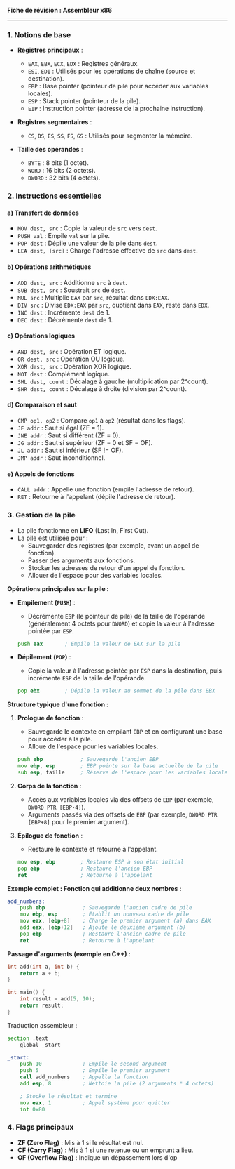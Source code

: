 **Fiche de révision : Assembleur x86**

---

### 1. **Notions de base**
- **Registres principaux** :
  - `EAX`, `EBX`, `ECX`, `EDX` : Registres généraux.
  - `ESI`, `EDI` : Utilisés pour les opérations de chaîne (source et destination).
  - `EBP` : Base pointer (pointeur de pile pour accéder aux variables locales).
  - `ESP` : Stack pointer (pointeur de la pile).
  - `EIP` : Instruction pointer (adresse de la prochaine instruction).

- **Registres segmentaires** :
  - `CS`, `DS`, `ES`, `SS`, `FS`, `GS` : Utilisés pour segmenter la mémoire.

- **Taille des opérandes** :
  - `BYTE` : 8 bits (1 octet).
  - `WORD` : 16 bits (2 octets).
  - `DWORD` : 32 bits (4 octets).

### 2. **Instructions essentielles**

#### a) Transfert de données
- `MOV dest, src` : Copie la valeur de `src` vers `dest`.
- `PUSH val` : Empile `val` sur la pile.
- `POP dest` : Dépile une valeur de la pile dans `dest`.
- `LEA dest, [src]` : Charge l'adresse effective de `src` dans `dest`.

#### b) Opérations arithmétiques
- `ADD dest, src` : Additionne `src` à `dest`.
- `SUB dest, src` : Soustrait `src` de `dest`.
- `MUL src` : Multiplie `EAX` par `src`, résultat dans `EDX:EAX`.
- `DIV src` : Divise `EDX:EAX` par `src`, quotient dans `EAX`, reste dans `EDX`.
- `INC dest` : Incrémente `dest` de 1.
- `DEC dest` : Décrémente `dest` de 1.

#### c) Opérations logiques
- `AND dest, src` : Opération ET logique.
- `OR dest, src` : Opération OU logique.
- `XOR dest, src` : Opération XOR logique.
- `NOT dest` : Complément logique.
- `SHL dest, count` : Décalage à gauche (multiplication par 2^count).
- `SHR dest, count` : Décalage à droite (division par 2^count).

#### d) Comparaison et saut
- `CMP op1, op2` : Compare `op1` à `op2` (résultat dans les flags).
- `JE addr` : Saut si égal (ZF = 1).
- `JNE addr` : Saut si différent (ZF = 0).
- `JG addr` : Saut si supérieur (ZF = 0 et SF = OF).
- `JL addr` : Saut si inférieur (SF != OF).
- `JMP addr` : Saut inconditionnel.

#### e) Appels de fonctions
- `CALL addr` : Appelle une fonction (empile l'adresse de retour).
- `RET` : Retourne à l'appelant (dépile l'adresse de retour).

### 3. **Gestion de la pile**
- La pile fonctionne en **LIFO** (Last In, First Out).
- La pile est utilisée pour :
  - Sauvegarder des registres (par exemple, avant un appel de fonction).
  - Passer des arguments aux fonctions.
  - Stocker les adresses de retour d'un appel de fonction.
  - Allouer de l'espace pour des variables locales.

**Opérations principales sur la pile :**
- **Empilement (`PUSH`)** :
  - Décrémente `ESP` (le pointeur de pile) de la taille de l'opérande (généralement 4 octets pour `DWORD`) et copie la valeur à l'adresse pointée par `ESP`.

  ```asm
  push eax       ; Empile la valeur de EAX sur la pile
  ```

- **Dépilement (`POP`)** :
  - Copie la valeur à l'adresse pointée par `ESP` dans la destination, puis incrémente `ESP` de la taille de l'opérande.

  ```asm
  pop ebx        ; Dépile la valeur au sommet de la pile dans EBX
  ```

**Structure typique d'une fonction :**
1. **Prologue de fonction** :
   - Sauvegarde le contexte en empilant `EBP` et en configurant une base pour accéder à la pile.
   - Alloue de l'espace pour les variables locales.

   ```asm
   push ebp            ; Sauvegarde l'ancien EBP
   mov ebp, esp        ; EBP pointe sur la base actuelle de la pile
   sub esp, taille     ; Réserve de l'espace pour les variables locales
   ```

2. **Corps de la fonction** :
   - Accès aux variables locales via des offsets de `EBP` (par exemple, `DWORD PTR [EBP-4]`).
   - Arguments passés via des offsets de `EBP` (par exemple, `DWORD PTR [EBP+8]` pour le premier argument).

3. **Épilogue de fonction** :
   - Restaure le contexte et retourne à l'appelant.

   ```asm
   mov esp, ebp        ; Restaure ESP à son état initial
   pop ebp             ; Restaure l'ancien EBP
   ret                 ; Retourne à l'appelant
   ```

**Exemple complet : Fonction qui additionne deux nombres :**
```asm
add_numbers:
    push ebp            ; Sauvegarde l'ancien cadre de pile
    mov ebp, esp        ; Établit un nouveau cadre de pile
    mov eax, [ebp+8]    ; Charge le premier argument (a) dans EAX
    add eax, [ebp+12]   ; Ajoute le deuxième argument (b)
    pop ebp             ; Restaure l'ancien cadre de pile
    ret                 ; Retourne à l'appelant
```

**Passage d'arguments (exemple en C++) :**
```cpp
int add(int a, int b) {
    return a + b;
}

int main() {
    int result = add(5, 10);
    return result;
}
```
Traduction assembleur :
```asm
section .text
    global _start

_start:
    push 10             ; Empile le second argument
    push 5              ; Empile le premier argument
    call add_numbers    ; Appelle la fonction
    add esp, 8          ; Nettoie la pile (2 arguments * 4 octets)

    ; Stocke le résultat et termine
    mov eax, 1          ; Appel système pour quitter
    int 0x80
```


### 4. **Flags principaux**
- **ZF (Zero Flag)** : Mis à 1 si le résultat est nul.
- **CF (Carry Flag)** : Mis à 1 si une retenue ou un emprunt a lieu.
- **OF (Overflow Flag)** : Indique un dépassement lors d'op